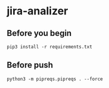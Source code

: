 # jira-analizer
## Before you begin
```
pip3 install -r requirements.txt
```

## Before push
```
python3 -m pipreqs.pipreqs . --force
```